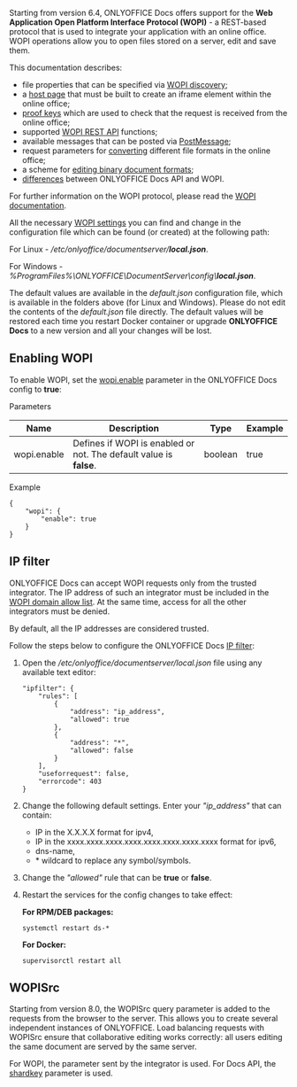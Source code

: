 Starting from version 6.4, ONLYOFFICE Docs offers support for the **Web Application Open Platform Interface Protocol (WOPI)** - a REST-based protocol that is used to integrate your application with an online office. WOPI operations allow you to open files stored on a server, edit and save them.

This documentation describes:

* file properties that can be specified via [WOPI discovery](/editors/wopi/discovery);
* a [host page](/editors/wopi/hostpage) that must be built to create an iframe element within the online office;
* [proof keys](/editors/wopi/proofkeys) which are used to check that the request is received from the online office;
* supported [WOPI REST API](/editors/wopi/restapi) functions;
* available messages that can be posted via [PostMessage](/editors/wopi/postmessage);
* request parameters for [converting](/editors/wopi/conversionapi) different file formats in the online office;
* a scheme for [editing binary document formats](/editors/wopi/editingbinary);
* [differences](/editors/wopi/apivswopi) between ONLYOFFICE Docs API and WOPI.

For further information on the WOPI protocol, please read the [WOPI documentation](https://docs.microsoft.com/en-us/microsoft-365/cloud-storage-partner-program/online/).

All the necessary [WOPI settings](https://helpcenter.onlyoffice.com/installation/docs-developer-configuring.aspx#WOPI) you can find and change in the configuration file which can be found (or created) at the following path:

For Linux - */etc/onlyoffice/documentserver/**local.json***.

For Windows - *%ProgramFiles%\ONLYOFFICE\DocumentServer\config\\**local.json***.

The default values are available in the *default.json* configuration file, which is available in the folders above (for Linux and Windows). Please do not edit the contents of the *default.json* file directly. The default values will be restored each time you restart Docker container or upgrade **ONLYOFFICE Docs** to a new version and all your changes will be lost.

## Enabling WOPI

To enable WOPI, set the [wopi.enable](https://helpcenter.onlyoffice.com/installation/docs-developer-configuring.aspx#wopi-enable) parameter in the ONLYOFFICE Docs config to **true**:

Parameters

| Name        | Description                                                        | Type    | Example |
| ----------- | ------------------------------------------------------------------ | ------- | ------- |
| wopi.enable | Defines if WOPI is enabled or not. The default value is **false**. | boolean | true    |

Example

```
{
    "wopi": {
        "enable": true
    }
}
```

## IP filter

ONLYOFFICE Docs can accept WOPI requests only from the trusted integrator. The IP address of such an integrator must be included in the [WOPI domain allow list](https://docs.microsoft.com/en-us/microsoft-365/cloud-storage-partner-program/online/build-test-ship/settings#wopi-domain-allow-list). At the same time, access for all the other integrators must be denied.

By default, all the IP addresses are considered trusted.

Follow the steps below to configure the ONLYOFFICE Docs [IP filter](https://helpcenter.onlyoffice.com/installation/docs-developer-configuring.aspx#IPFilter):

1. Open the */etc/onlyoffice/documentserver/local.json* file using any available text editor:

   ```
   "ipfilter": {
       "rules": [
           {
               "address": "ip_address",
               "allowed": true
           },
           {
               "address": "*",
               "allowed": false
           }
       ],
       "useforrequest": false,
       "errorcode": 403
   }
   ```

2. Change the following default settings. Enter your *"ip\_address"* that can contain:

   * IP in the X.X.X.X format for ipv4,
   * IP in the xxxx.xxxx.xxxx.xxxx.xxxx.xxxx.xxxx.xxxx format for ipv6,
   * dns-name,
   * \* wildcard to replace any symbol/symbols.

3. Change the *"allowed"* rule that can be **true** or **false**.

4. Restart the services for the config changes to take effect:

   **For RPM/DEB packages:**

   ```
   systemctl restart ds-*
   ```

   **For Docker:**

   ```
   supervisorctl restart all
   ```

## WOPISrc

Starting from version 8.0, the WOPISrc query parameter is added to the requests from the browser to the server. This allows you to create several independent instances of ONLYOFFICE. Load balancing requests with WOPISrc ensure that collaborative editing works correctly: all users editing the same document are served by the same server.

For WOPI, the parameter sent by the integrator is used. For Docs API, the [shardkey](/editors/howitworks#shardkey) parameter is used.
